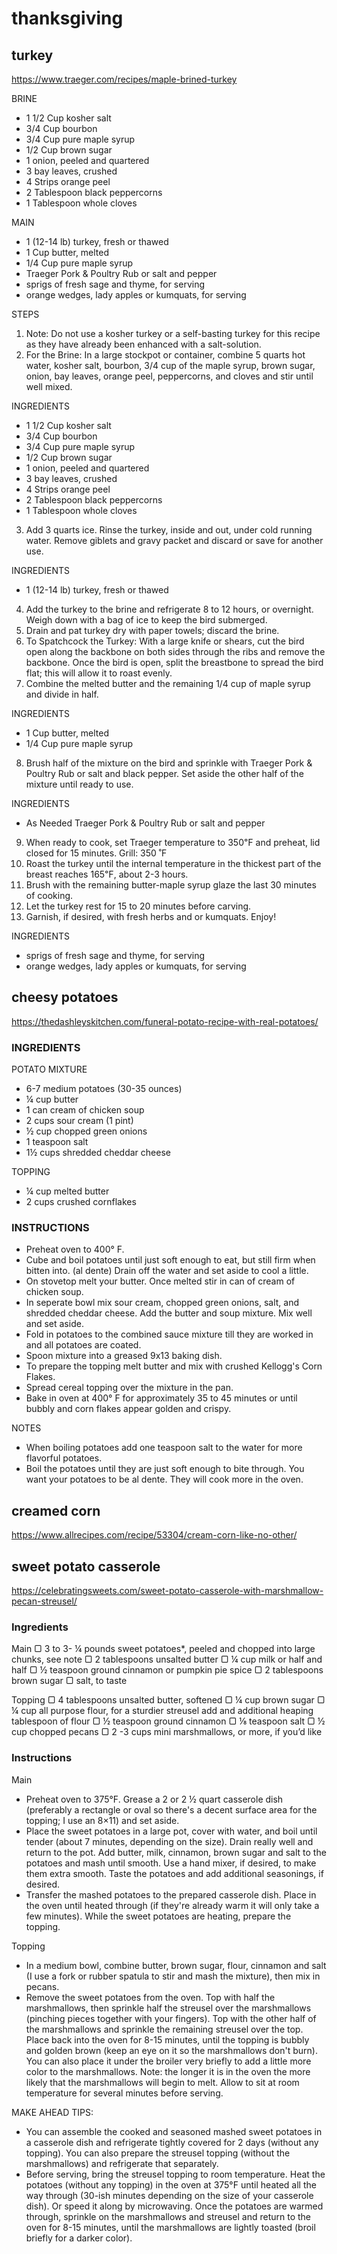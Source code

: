 # thanksgiving

## turkey

https://www.traeger.com/recipes/maple-brined-turkey

BRINE
- 1 1/2 Cup kosher salt
- 3/4 Cup bourbon
- 3/4 Cup pure maple syrup
- 1/2 Cup brown sugar
- 1 onion, peeled and quartered
- 3 bay leaves, crushed
- 4 Strips orange peel
- 2 Tablespoon black peppercorns
- 1 Tablespoon whole cloves

MAIN
- 1 (12-14 lb) turkey, fresh or thawed
- 1 Cup butter, melted
- 1/4 Cup pure maple syrup
- Traeger Pork & Poultry Rub or salt and pepper
- sprigs of fresh sage and thyme, for serving
- orange wedges, lady apples or kumquats, for serving

STEPS
1. Note: Do not use a kosher turkey or a self-basting turkey for this recipe as they have already been enhanced with a salt-solution.
2. For the Brine: In a large stockpot or container, combine 5 quarts hot water, kosher salt, bourbon, 3/4 cup of the maple syrup, brown sugar, onion, bay leaves, orange peel, peppercorns, and cloves and stir until well mixed.

INGREDIENTS
- 1 1/2 Cup kosher salt
- 3/4 Cup bourbon
- 3/4 Cup pure maple syrup
- 1/2 Cup brown sugar
- 1 onion, peeled and quartered
- 3 bay leaves, crushed
- 4 Strips orange peel
- 2 Tablespoon black peppercorns
- 1 Tablespoon whole cloves

3. Add 3 quarts ice. Rinse the turkey, inside and out, under cold running water. Remove giblets and gravy packet and discard or save for another use.

INGREDIENTS
- 1 (12-14 lb) turkey, fresh or thawed

4. Add the turkey to the brine and refrigerate 8 to 12 hours, or overnight. Weigh down with a bag of ice to keep the bird submerged.
5. Drain and pat turkey dry with paper towels; discard the brine.
6. To Spatchcock the Turkey: With a large knife or shears, cut the bird open along the backbone on both sides through the ribs and remove the backbone. Once the bird is open, split the breastbone to spread the bird flat; this will allow it to roast evenly.
7. Combine the melted butter and the remaining 1/4 cup of maple syrup and divide in half.

INGREDIENTS
- 1 Cup butter, melted
- 1/4 Cup pure maple syrup

8. Brush half of the mixture on the bird and sprinkle with Traeger Pork & Poultry Rub or salt and black pepper. Set aside the other half of the mixture until ready to use.

INGREDIENTS
- As Needed Traeger Pork & Poultry Rub or salt and pepper

9. When ready to cook, set Traeger temperature to 350℉ and preheat, lid closed for 15 minutes. Grill: 350 ˚F
10. Roast the turkey until the internal temperature in the thickest part of the breast reaches 165℉, about 2-3 hours.
11. Brush with the remaining butter-maple syrup glaze the last 30 minutes of cooking.
12. Let the turkey rest for 15 to 20 minutes before carving.
13. Garnish, if desired, with fresh herbs and or kumquats. Enjoy!

INGREDIENTS
- sprigs of fresh sage and thyme, for serving
- orange wedges, lady apples or kumquats, for serving

## cheesy potatoes

https://thedashleyskitchen.com/funeral-potato-recipe-with-real-potatoes/

### INGREDIENTS

POTATO MIXTURE
- 6-7 medium potatoes (30-35 ounces)
- ¼ cup butter
- 1 can cream of chicken soup
- 2 cups sour cream (1 pint)
- ½ cup chopped green onions
- 1 teaspoon salt
- 1½ cups shredded cheddar cheese

TOPPING
- ¼ cup melted butter
- 2 cups crushed cornflakes

### INSTRUCTIONS
- Preheat oven to 400° F.
- Cube and boil potatoes until just soft enough to eat, but still firm when bitten into. (al dente) Drain off the water and set aside to cool a little.
- On stovetop melt your butter. Once melted stir in can of cream of chicken soup.
- In seperate bowl mix sour cream, chopped green onions, salt, and shredded cheddar cheese. Add the butter and soup mixture. Mix well and set aside.
- Fold in potatoes to the combined sauce mixture till they are worked in and all potatoes are coated.
- Spoon mixture into a greased 9x13 baking dish.
- To prepare the topping melt butter and mix with crushed Kellogg's Corn Flakes.
- Spread cereal topping over the mixture in the pan.
- Bake in oven at 400° F for approximately 35 to 45 minutes or until bubbly and corn flakes appear golden and crispy.

NOTES
- When boiling potatoes add one teaspoon salt to the water for more flavorful potatoes.
- Boil the potatoes until they are just soft enough to bite through. You want your potatoes to be al dente. They will cook more in the oven.

## creamed corn

https://www.allrecipes.com/recipe/53304/cream-corn-like-no-other/

## sweet potato casserole

https://celebratingsweets.com/sweet-potato-casserole-with-marshmallow-pecan-streusel/

### Ingredients

Main
▢ 3 to 3- ¼ pounds sweet potatoes*, peeled and chopped into large chunks, see note
▢ 2 tablespoons unsalted butter
▢ ¼ cup milk or half and half
▢ ½ teaspoon ground cinnamon or pumpkin pie spice
▢ 2 tablespoons brown sugar
▢ salt, to taste

Topping
▢ 4 tablespoons unsalted butter, softened
▢ ¼ cup brown sugar
▢ ¼ cup all purpose flour, for a sturdier streusel add and additional heaping tablespoon of flour
▢ ½ teaspoon ground cinnamon
▢ ⅛ teaspoon salt
▢ ½ cup chopped pecans
▢ 2 -3 cups mini marshmallows, or more, if you’d like

### Instructions
Main
- Preheat oven to 375°F. Grease a 2 or 2 ½ quart casserole dish (preferably a rectangle or oval so there's a decent surface area for the topping; I use an 8×11) and set aside.
- Place the sweet potatoes in a large pot, cover with water, and boil until tender (about 7 minutes, depending on the size). Drain really well and return to the pot. Add butter, milk, cinnamon, brown sugar and salt to the potatoes and mash until smooth. Use a hand mixer, if desired, to make them extra smooth. Taste the potatoes and add additional seasonings, if desired.
- Transfer the mashed potatoes to the prepared casserole dish. Place in the oven until heated through (if they're already warm it will only take a few minutes). While the sweet potatoes are heating, prepare the topping.

Topping
- In a medium bowl, combine butter, brown sugar, flour, cinnamon and salt (I use a fork or rubber spatula to stir and mash the mixture), then mix in pecans.
- Remove the sweet potatoes from the oven. Top with half the marshmallows, then sprinkle half the streusel over the marshmallows (pinching pieces together with your fingers). Top with the other half of the marshmallows and sprinkle the remaining streusel over the top. Place back into the oven for 8-15 minutes, until the topping is bubbly and golden brown (keep an eye on it so the marshmallows don't burn). You can also place it under the broiler very briefly to add a little more color to the marshmallows. Note: the longer it is in the oven the more likely that the marshmallows will begin to melt. Allow to sit at room temperature for several minutes before serving.

MAKE AHEAD TIPS:
- You can assemble the cooked and seasoned mashed sweet potatoes in a casserole dish and refrigerate tightly covered for 2 days (without any topping).
 You can also prepare the streusel topping (without the marshmallows) and refrigerate that separately.
- Before serving, bring the streusel topping to room temperature. Heat the potatoes (without any topping) in the oven at 375°F until heated all the way through (30-ish minutes depending on the size of your casserole dish). Or speed it along by microwaving. Once the potatoes are warmed through, sprinkle on the marshmallows and streusel and return to the oven for 8-15 minutes, until the marshmallows are lightly toasted (broil briefly for a darker color).
